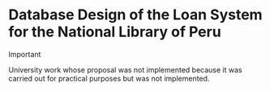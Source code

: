 # Database Design of the Loan System for the National Library of Peru

> [!IMPORTANT]  
> University work whose proposal was not implemented because it was carried out for practical purposes but was not implemented.
